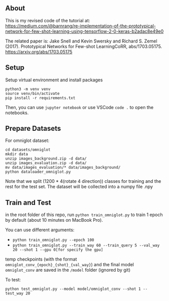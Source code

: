## About

This is my revised code of the tutorial at: https://medium.com/@barnrang/re-implementation-of-the-prototypical-network-for-few-shot-learning-using-tensorflow-2-0-keras-b2adac8e49e0

The related paper is: Jake Snell and Kevin Swersky and Richard S. Zemel (2017). Prototypical Networks for Few-shot LearningCoRR, abs/1703.05175. https://arxiv.org/abs/1703.05175
## Setup

Setup virtual environment and install packages

```
python3 -m venv venv
source venv/bin/activate
pip install -r requirements.txt
```
Then, you can use `jupyter notebook` or use VSCode `code .` to open the notebooks.

## Prepare Datasets

For omniglot dataset:

```
cd datasets/omniglot
mkdir data
unzip images_background.zip -d data/
unzip images_evaluation.zip -d data/
mv data/images_evaluation/* data/images_background/
python dataloader_omniglot.py
```

Note that we split (1200 * 4(rotate 4 direction)) classes for training and the rest for the test set. The dataset will be collected into a numpy file .npy

## Train and Test

in the root folder of this repo, run `python train_omniglot.py` to train 1 epoch by default (about 10 minutes on MacBook Pro). 

You can use different arguments:

- `python train_omniglot.py --epoch 100`
- `python train_omniglot.py --train_way 60 --train_query 5 --val_way 20 --shot 1 --gpu 0[for specify the gpu]`

temp checkpoints (with the format `omniglot_conv_{epoch}_{shot}_{val_way}`) and the final model `omniglot_conv` are saved in the `/model` folder (ignored by git)

To test: 

`python test_omniglot.py --model model/omniglot_conv --shot 1 --test_way 20`



